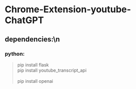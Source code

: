 # Chrome-Extension-youtube-ChatGPT

## dependencies:\n
### python:
>pip install flask<br>
>pip install youtube_transcript_api<br>  
>pip install openai<br>  
